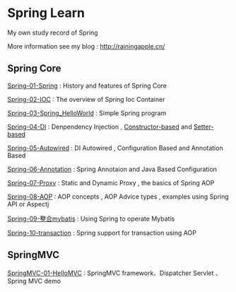# Spring  Learn

My own study record of Spring 

More information see my blog : http://rainingapple.cn/

## Spring Core

[Spring-01-Spring](http://rainingapple.cn/2021/01/26/Spring-01-Spring/) : History and features of Spring Core

[Spring-02-IOC](http://rainingapple.cn/2021/01/26/Spring-02-IOC/) : The overview of Spring Ioc Container

[Spring-03-Spring_HelloWorld](http://rainingapple.cn/2021/01/27/Spring-03-Spring-HelloWorld/) : Simple Spring program 

[Spring-04-DI](http://rainingapple.cn/2021/01/28/Spring-04-DI/) : Denpendency Injection ,  [Constructor-based](https://docs.spring.io/spring-framework/docs/5.2.12.RELEASE/spring-framework-reference/core.html#beans-constructor-injection) and [Setter-based](https://docs.spring.io/spring-framework/docs/5.2.12.RELEASE/spring-framework-reference/core.html#beans-setter-injection)

[Spring-05-Autowired](http://rainingapple.cn/2021/01/28/Spring-05-Autowired/) : DI Autowired , Configuration Based and Annotation Based 

[Spring-06-Annotation](http://rainingapple.cn/2021/01/29/Spring-06-Annotation/) : Spring Annotaion and Java Based Configuration 

[Spring-07-Proxy](http://rainingapple.cn/2021/01/31/Spring-07-Proxy/) : Static and Dynamic Proxy , the basics of Spring AOP

[Spring-08-AOP](http://rainingapple.cn/2021/01/31/Spring-08-AOP/) : AOP concepts , AOP Advice types , examples using Spring API or Aspectj

[Spring-09-整合mybatis](http://rainingapple.cn/2021/02/03/Spring-09-整合mybatis/) : Using Spring to operate Mybatis 

[Spring-10-transaction](http://rainingapple.cn/2021/02/03/Spring-10-transaction/) : Spring support for transaction using AOP

## SpringMVC

[SpringMVC-01-HelloMVC](http://rainingapple.cn/2021/02/04/SpringMVC-01-HelloMVC/) : SpringMVC framework、Dispatcher Servlet 、 Spring MVC demo